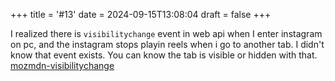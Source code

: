 +++
title = '#13'
date = 2024-09-15T13:08:04
draft = false
+++
 
 I realized there is `visibilitychange` event in web api when I enter instagram on pc, and the instagram stops playin reels when i go to another tab. I didn't know that event exists. You can know the tab is visible or hidden with that. [mozmdn-visibilitychange](https://developer.mozilla.org/en-US/docs/Web/API/Document/visibilitychange_event)
